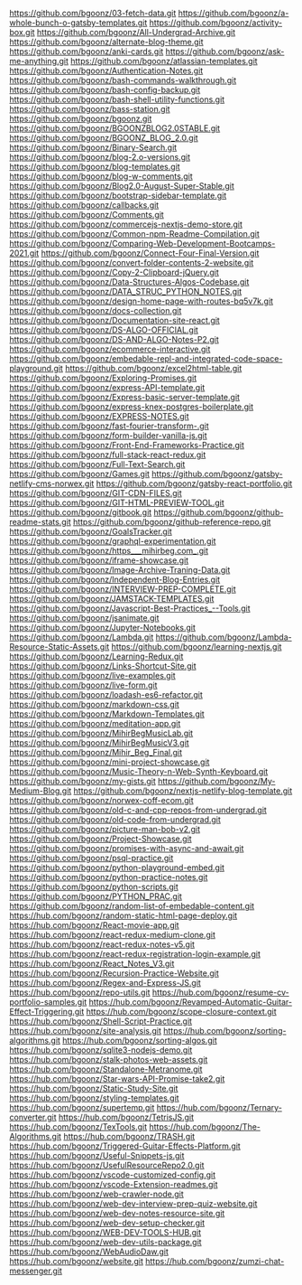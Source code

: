 https://github.com/bgoonz/03-fetch-data.git https://github.com/bgoonz/a-whole-bunch-o-gatsby-templates.git https://github.com/bgoonz/activity-box.git https://github.com/bgoonz/All-Undergrad-Archive.git https://github.com/bgoonz/alternate-blog-theme.git https://github.com/bgoonz/anki-cards.git https://github.com/bgoonz/ask-me-anything.git https://github.com/bgoonz/atlassian-templates.git https://github.com/bgoonz/Authentication-Notes.git https://github.com/bgoonz/bash-commands-walkthrough.git https://github.com/bgoonz/bash-config-backup.git https://github.com/bgoonz/bash-shell-utility-functions.git https://github.com/bgoonz/bass-station.git https://github.com/bgoonz/bgoonz.git https://github.com/bgoonz/BGOONZBLOG2.0STABLE.git https://github.com/bgoonz/BGOONZ_BLOG_2.0.git https://github.com/bgoonz/Binary-Search.git https://github.com/bgoonz/blog-2.o-versions.git https://github.com/bgoonz/blog-templates.git https://github.com/bgoonz/blog-w-comments.git https://github.com/bgoonz/Blog2.0-August-Super-Stable.git https://github.com/bgoonz/bootstrap-sidebar-template.git https://github.com/bgoonz/callbacks.git https://github.com/bgoonz/Comments.git https://github.com/bgoonz/commercejs-nextjs-demo-store.git https://github.com/bgoonz/Common-npm-Readme-Compilation.git https://github.com/bgoonz/Comparing-Web-Development-Bootcamps-2021.git https://github.com/bgoonz/Connect-Four-Final-Version.git https://github.com/bgoonz/convert-folder-contents-2-website.git https://github.com/bgoonz/Copy-2-Clipboard-jQuery.git https://github.com/bgoonz/Data-Structures-Algos-Codebase.git https://github.com/bgoonz/DATA_STRUC_PYTHON_NOTES.git https://github.com/bgoonz/design-home-page-with-routes-bq5v7k.git https://github.com/bgoonz/docs-collection.git https://github.com/bgoonz/Documentation-site-react.git https://github.com/bgoonz/DS-ALGO-OFFICIAL.git https://github.com/bgoonz/DS-AND-ALGO-Notes-P2.git https://github.com/bgoonz/ecommerce-interactive.git https://github.com/bgoonz/embedable-repl-and-integrated-code-space-playground.git https://github.com/bgoonz/excel2html-table.git https://github.com/bgoonz/Exploring-Promises.git https://github.com/bgoonz/express-API-template.git https://github.com/bgoonz/Express-basic-server-template.git https://github.com/bgoonz/express-knex-postgres-boilerplate.git https://github.com/bgoonz/EXPRESS-NOTES.git https://github.com/bgoonz/fast-fourier-transform-.git https://github.com/bgoonz/form-builder-vanilla-js.git https://github.com/bgoonz/Front-End-Frameworks-Practice.git https://github.com/bgoonz/full-stack-react-redux.git https://github.com/bgoonz/Full-Text-Search.git https://github.com/bgoonz/Games.git https://github.com/bgoonz/gatsby-netlify-cms-norwex.git https://github.com/bgoonz/gatsby-react-portfolio.git https://github.com/bgoonz/GIT-CDN-FILES.git https://github.com/bgoonz/GIT-HTML-PREVIEW-TOOL.git https://github.com/bgoonz/gitbook.git https://github.com/bgoonz/github-readme-stats.git https://github.com/bgoonz/github-reference-repo.git https://github.com/bgoonz/GoalsTracker.git https://github.com/bgoonz/graphql-experimentation.git https://github.com/bgoonz/https___mihirbeg.com_.git https://github.com/bgoonz/iframe-showcase.git https://github.com/bgoonz/Image-Archive-Traning-Data.git https://github.com/bgoonz/Independent-Blog-Entries.git https://github.com/bgoonz/INTERVIEW-PREP-COMPLETE.git https://github.com/bgoonz/JAMSTACK-TEMPLATES.git https://github.com/bgoonz/Javascript-Best-Practices_--Tools.git https://github.com/bgoonz/jsanimate.git https://github.com/bgoonz/Jupyter-Notebooks.git https://github.com/bgoonz/Lambda.git https://github.com/bgoonz/Lambda-Resource-Static-Assets.git https://github.com/bgoonz/learning-nextjs.git https://github.com/bgoonz/Learning-Redux.git https://github.com/bgoonz/Links-Shortcut-Site.git https://github.com/bgoonz/live-examples.git https://github.com/bgoonz/live-form.git https://github.com/bgoonz/loadash-es6-refactor.git https://github.com/bgoonz/markdown-css.git https://github.com/bgoonz/Markdown-Templates.git https://github.com/bgoonz/meditation-app.git https://github.com/bgoonz/MihirBegMusicLab.git https://github.com/bgoonz/MihirBegMusicV3.git https://github.com/bgoonz/Mihir_Beg_Final.git https://github.com/bgoonz/mini-project-showcase.git https://github.com/bgoonz/Music-Theory-n-Web-Synth-Keyboard.git https://github.com/bgoonz/my-gists.git https://github.com/bgoonz/My-Medium-Blog.git https://github.com/bgoonz/nextjs-netlify-blog-template.git https://github.com/bgoonz/norwex-coff-ecom.git https://github.com/bgoonz/old-c-and-cpp-repos-from-undergrad.git https://github.com/bgoonz/old-code-from-undergrad.git https://github.com/bgoonz/picture-man-bob-v2.git https://github.com/bgoonz/Project-Showcase.git https://github.com/bgoonz/promises-with-async-and-await.git https://github.com/bgoonz/psql-practice.git https://github.com/bgoonz/python-playground-embed.git https://github.com/bgoonz/python-practice-notes.git https://github.com/bgoonz/python-scripts.git https://github.com/bgoonz/PYTHON_PRAC.git https://github.com/bgoonz/random-list-of-embedable-content.git https://hub.com/bgoonz/random-static-html-page-deploy.git https://hub.com/bgoonz/React-movie-app.git https://hub.com/bgoonz/react-redux-medium-clone.git https://hub.com/bgoonz/react-redux-notes-v5.git https://hub.com/bgoonz/react-redux-registration-login-example.git https://hub.com/bgoonz/React_Notes_V3.git https://hub.com/bgoonz/Recursion-Practice-Website.git https://hub.com/bgoonz/Regex-and-Express-JS.git https://hub.com/bgoonz/repo-utils.git https://hub.com/bgoonz/resume-cv-portfolio-samples.git https://hub.com/bgoonz/Revamped-Automatic-Guitar-Effect-Triggering.git https://hub.com/bgoonz/scope-closure-context.git https://hub.com/bgoonz/Shell-Script-Practice.git https://hub.com/bgoonz/site-analysis.git https://hub.com/bgoonz/sorting-algorithms.git https://hub.com/bgoonz/sorting-algos.git https://hub.com/bgoonz/sqlite3-nodejs-demo.git https://hub.com/bgoonz/stalk-photos-web-assets.git https://hub.com/bgoonz/Standalone-Metranome.git https://hub.com/bgoonz/Star-wars-API-Promise-take2.git https://hub.com/bgoonz/Static-Study-Site.git https://hub.com/bgoonz/styling-templates.git https://hub.com/bgoonz/supertemp.git https://hub.com/bgoonz/Ternary-converter.git https://hub.com/bgoonz/TetrisJS.git https://hub.com/bgoonz/TexTools.git https://hub.com/bgoonz/The-Algorithms.git https://hub.com/bgoonz/TRASH.git https://hub.com/bgoonz/Triggered-Guitar-Effects-Platform.git https://hub.com/bgoonz/Useful-Snippets-js.git https://hub.com/bgoonz/UsefulResourceRepo2.0.git https://hub.com/bgoonz/vscode-customized-config.git https://hub.com/bgoonz/vscode-Extension-readmes.git https://hub.com/bgoonz/web-crawler-node.git https://hub.com/bgoonz/web-dev-interview-prep-quiz-website.git https://hub.com/bgoonz/web-dev-notes-resource-site.git https://hub.com/bgoonz/web-dev-setup-checker.git https://hub.com/bgoonz/WEB-DEV-TOOLS-HUB.git https://hub.com/bgoonz/web-dev-utils-package.git https://hub.com/bgoonz/WebAudioDaw.git https://hub.com/bgoonz/website.git https://hub.com/bgoonz/zumzi-chat-messenger.git
